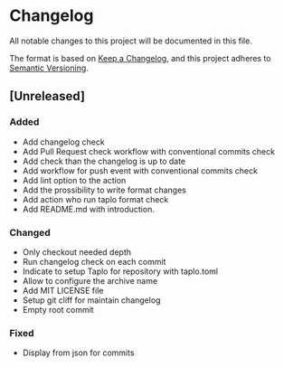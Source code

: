 # Changelog

All notable changes to this project will be documented in this file.

The format is based on [Keep a Changelog](https://keepachangelog.com/en/1.0.0/),
and this project adheres to [Semantic Versioning](https://semver.org/spec/v2.0.0.html).

## [Unreleased]

### Added

- Add changelog check
- Add Pull Request check workflow with conventional commits check
- Add check than the changelog is up to date
- Add workflow for push event with conventional commits check
- Add lint option to the action
- Add the prossibility to write format changes
- Add action who run taplo format check
- Add README.md with introduction.

### Changed

- Only checkout needed depth
- Run changelog check on each commit
- Indicate to setup Taplo for repository with taplo.toml
- Allow to configure the archive name
- Add MIT LICENSE file
- Setup git cliff for maintain changelog
- Empty root commit

### Fixed

- Display from json for commits

